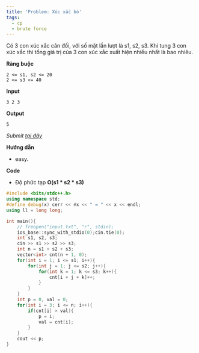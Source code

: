 ```yaml
---
title: 'Problem: Xúc xắc bò'
tags:
  - cp
  - brute force
---
```


Có 3 con xúc xắc cân đối, với số mặt lần lượt là s1, s2, s3. Khi tung 3 con xúc xắc thì tổng giá trị của 3 con xúc xắc xuất hiện nhiều nhất là bao nhiêu.

<!--more-->

**Ràng buộc**

```
2 <= s1, s2 <= 20
2 <= s3 <= 40
```

**Input**

```
3 2 3
```

**Output**

```
5
```

*Submit [tại đây](https://oj.vnoi.info/problem/bones)*

**Hướng dẫn**

- easy.

**Code**

- Độ phức tạp **O(s1 * s2 * s3)**

```cpp
#include <bits/stdc++.h>
using namespace std;
#define debug(x) cerr << #x << " = " << x << endl;
using ll = long long;

int main(){
    // freopen("input.txt", "r", stdin);
    ios_base::sync_with_stdio(0);cin.tie(0);
    int s1, s2, s3;
    cin >> s1 >> s2 >> s3;
    int n = s1 + s2 + s3;
    vector<int> cnt(n + 1, 0);
    for(int i = 1; i <= s1; i++){
        for(int j = 1; j <= s2; j++){
            for(int k = 1; k <= s3; k++){
                cnt[i + j + k]++;
            }
        }
    }
    int p = 0, val = 0;
    for(int i = 3; i <= n; i++){
        if(cnt[i] > val){
            p = i;
            val = cnt[i];
        }
    }
    cout << p;
}
```
